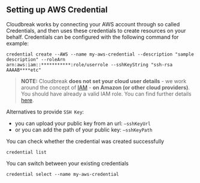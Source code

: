 ## Setting up AWS Credential

Cloudbreak works by connecting your AWS account through so called Credentials, and then uses these credentials to 
create resources on your behalf. Credentials can be configured with the following command for example:

```
credential create --AWS --name my-aws-credential --description "sample description" --roleArn 
arn:aws:iam::***********:role/userrole --sshKeyString "ssh-rsa AAAAB****etc"
```

>**NOTE:**  Cloudbreak **does not set your cloud user details** - we work around the concept of [IAM](http://aws.amazon.com/iam/) - **on Amazon (or other cloud providers)**. You should have already a valid IAM role. You can 
find further details [here](aws.md#provisioning-prerequisites).

Alternatives to provide `SSH Key`:

- you can upload your public key from an url: `—sshKeyUrl` 
- or you can add the path of your public key: `—sshKeyPath`

You can check whether the credential was created successfully

```
credential list
```

You can switch between your existing credentials

```
credential select --name my-aws-credential
```
